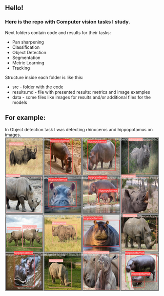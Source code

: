 ## Hello!
### Here is the repo with Computer vision tasks I study.

Next folders contain code and results for their tasks:
- Pan sharpening
- Classification
- Object Detection
- Segmentation
- Metric Learning
- Tracking

Structure inside each folder is like this:
- src - folder with the code
- results.md - file with presented results: metrics and image examples
- data - some files like images for results and/or additional files for the models

## For example:

In Object detection task I was detecting rhinoceros and hippopotamus on images.
![](object_detection/val_batch0_labels.jpg)
